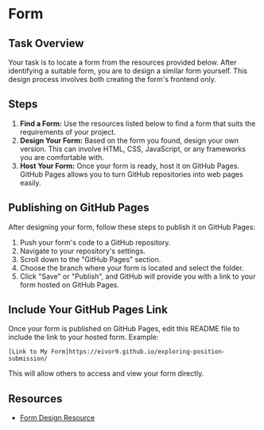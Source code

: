 # Form

## Task Overview

Your task is to locate a form from the resources provided below. After identifying a suitable form, you are to design a similar form yourself. This design process involves both creating the form's frontend only. 

## Steps

1. **Find a Form:** Use the resources listed below to find a form that suits the requirements of your project.
2. **Design Your Form:** Based on the form you found, design your own version. This can involve HTML, CSS, JavaScript, or any frameworks you are comfortable with.
3. **Host Your Form:** Once your form is ready, host it on GitHub Pages. GitHub Pages allows you to turn GitHub repositories into web pages easily.

## Publishing on GitHub Pages

After designing your form, follow these steps to publish it on GitHub Pages:

1. Push your form's code to a GitHub repository.
2. Navigate to your repository's settings.
3. Scroll down to the "GitHub Pages" section.
4. Choose the branch where your form is located and select the folder.
5. Click "Save" or "Publish", and GitHub will provide you with a link to your form hosted on GitHub Pages.

## Include Your GitHub Pages Link

Once your form is published on GitHub Pages, edit this README file to include the link to your hosted form. Example:

```
[Link to My Form]https://eivor9.github.io/exploring-position-submission/
```

This will allow others to access and view your form directly.

## Resources

- [Form Design Resource](https://www.sliderrevolution.com/resources/css-forms/)

